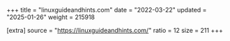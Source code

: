 +++
title = "linuxguideandhints.com"
date = "2022-03-22"
updated = "2025-01-26"
weight = 215918

[extra]
source = "https://linuxguideandhints.com/"
ratio = 12
size = 211
+++
